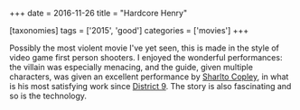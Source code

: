 +++
date = 2016-11-26
title = "Hardcore Henry"

[taxonomies]
tags = ['2015', 'good']
categories = ['movies']
+++

Possibly the most violent movie I\'ve yet seen, this is made in the
style of video game first person shooters. I enjoyed the wonderful
performances: the villain was especially menacing, and the guide, given
multiple characters, was given an excellent performance by [Sharlto
Copley], in what is his most satisfying work since [District 9]. The
story is also fascinating and so is the technology.

  [Sharlto Copley]: https://en.wikipedia.org/wiki/Sharlto_Copley
  [District 9]: http://tshepang.net/district-9-2009
